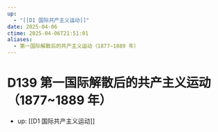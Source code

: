 ```yaml
---
up:
  - "[[D1 国际共产主义运动]]"
date: 2025-04-06
ctime: 2025-04-06T21:51:01
aliases:
  - 第一国际解散后的共产主义运动（1877~1889 年）
---
```


# D139 第一国际解散后的共产主义运动（1877~1889 年）

- up: [[D1 国际共产主义运动]]
